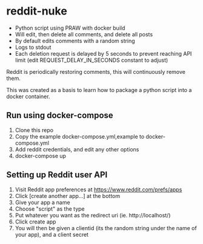# reddit-nuke
- Python script using PRAW with docker build
- Will edit, then delete all comments, and delete all posts
- By default edits comments with a random string
- Logs to stdout
- Each deletion request is delayed by 5 seconds to prevent reaching API limit (edit REQUEST_DELAY_IN_SECONDS constant to adjust)

Reddit is periodically restoring comments, this will continuously remove them.

This was created as a basis to learn how to package a python script into a docker container.

## Run using docker-compose
1. Clone this repo
2. Copy the example docker-compose.yml,example to docker-compose.yml
3. Add reddit credentials, and edit any other options
4. docker-compose up

## Setting up Reddit user API
1. Visit Reddit app preferences at https://www.reddit.com/prefs/apps
2. Click [create another app...] at the bottom
3. Give your app a name
4. Choose "script" as the type
5. Put whatever you want as the redirect uri (ie. http://localhost/)
6. Click create app
7. You will then be given a clientid (its the random string under the name of your app), and a client secret
